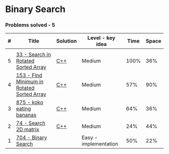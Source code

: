 # Binary Search

### Problems solved - 5

| # | Title | Solution | Level - key idea | Time | Space |
|---| ----- | -------- | ------------------ | ---- | ----- |
|  |  |  |  |  |  |
| 5 | [33 - Search in Rotated Sorted Array](https://leetcode.com/problems/search-in-rotated-sorted-array/) | [C++](https://github.com/Akadil/leetcode/blob/main/binary_search/33_searchRotatedSortedArray.cpp) | Medium | 100% | 36% |
| 4 | [153 - Find Minimum in Rotated Sorted Array](https://leetcode.com/problems/find-minimum-in-rotated-sorted-array/) | [C++](https://github.com/Akadil/leetcode/blob/main/binary_search/153_findMinimumRotatedArray.cpp) | Medium | 57% | 90% |
| 3 | [875 - koko eating bananas](https://leetcode.com/problems/koko-eating-bananas/) | [C++](https://github.com/Akadil/leetcode/blob/main/binary_search/875_kokoEatingBananas.cpp) | Medium | 64% | 36% |
| 2 | [74 - Search 2D matrix](https://leetcode.com/problems/search-a-2d-matrix/description/) | [C++](https://github.com/Akadil/leetcode/blob/main/binary_search/74_search2DMatrix.cpp) | Medium | 24% | 44% |
| 1 | [704 - Binary Search](https://leetcode.com/problems/binary-search/description/) |  | Easy - implementation | 50% | 22% |
